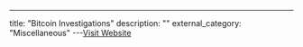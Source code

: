 ---
title: "Bitcoin Investigations"
description: ""
external_category: "Miscellaneous"
---[Visit Website](https://research.oxt.me)

